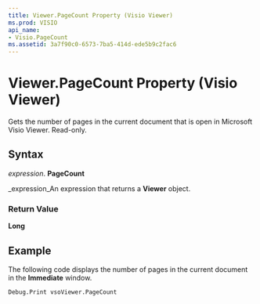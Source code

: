 ```yaml
---
title: Viewer.PageCount Property (Visio Viewer)
ms.prod: VISIO
api_name:
- Visio.PageCount
ms.assetid: 3a7f90c0-6573-7ba5-414d-ede5b9c2fac6
---
```



# Viewer.PageCount Property (Visio Viewer)

Gets the number of pages in the current document that is open in Microsoft Visio Viewer. Read-only.


## Syntax

 _expression_. **PageCount**

 _expression_An expression that returns a  **Viewer** object.


### Return Value

 **Long**


## Example

The following code displays the number of pages in the current document in the  **Immediate** window.


```vb
Debug.Print vsoViewer.PageCount
```


